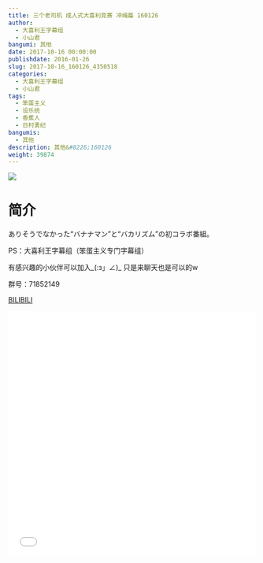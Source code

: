 ```yaml
---
title: 三个老司机 成人式大喜利竞赛 冲绳篇 160126
author: 
  - 大喜利王字幕组
  - 小山君
bangumi: 其他
date: 2017-10-16 00:00:00
publishdate: 2016-01-26
slug: 2017-10-16_160126_4350518
categories: 
  - 大喜利王字幕组
  - 小山君
tags: 
  - 笨蛋主义
  - 设乐统
  - 香蕉人
  - 日村勇纪
bangumis: 
  - 其他
description: 其他&#8226;160126
weight: 39874
---
```


![](https://i.imgur.com/b2SeZYC.jpg)

# 简介  
ありそうでなかった“バナナマン”と“バカリズム”の初コラボ番組。


PS：大喜利王字幕组（笨蛋主义专门字幕组） 


有感兴趣的小伙伴可以加入_(:з」∠)_  只是来聊天也是可以的w


群号：71852149







  [BILIBILI](https://www.bilibili.com/video/av4350518/)


  <iframe src="//www.bilibili.com/html/html5player.html?cid=7041267&aid=4350518" width="100%" height="500" frameborder="0" allowfullscreen="allowfullscreen"></iframe>
